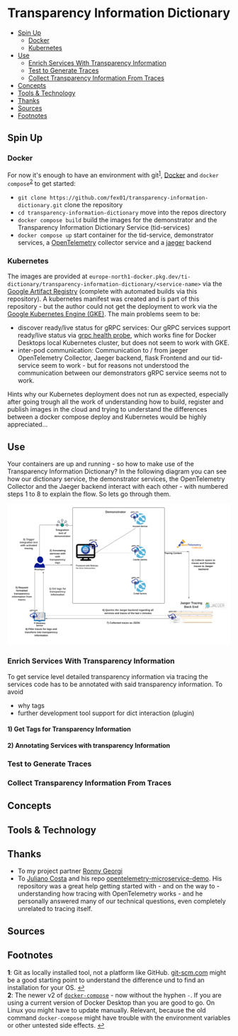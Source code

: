 # Transparency Information Dictionary

- [Spin Up](#spin-up)
  - [Docker](#docker)
  - [Kubernetes](#kubernetes)
- [Use](#use)
  - [Enrich Services With Transparency Information](#enrich-services-with-transparency-information)
  - [Test to Generate Traces](#test-to-generate-traces)
  - [Collect Transparency Information From Traces](#collect-transparency-information-from-traces)
- [Concepts](#concepts)
- [Tools & Technology](#tools--technology)
- [Thanks](#thanks)
- [Sources](#sources)
- [Footnotes](#footnotes)

## Spin Up

### Docker

For now it's enough to have an environment with git<sup id="a1">[1](#f1)</sup>, [Docker](https://www.docker.com) and `docker compose`<sup id="a2">[2](#f2)</sup> to get started:

- `git clone https://github.com/fex01/transparency-information-dictionary.git` clone the repository
- `cd transparency-information-dictionary` move into the repos directory
- `docker compose build` build the images for the demonstrator and the Transparency Information Dictionary Service (tid-services)
- `docker compose up` start container for the tid-service, demonstrator services, a [OpenTelemetry](https://opentelemetry.io) collector service and a [jaeger](https://www.jaegertracing.io) backend

### Kubernetes

The images are provided at `europe-north1-docker.pkg.dev/ti-dictionary/transparency-information-dictionary/<service-name>` via the [Google Artifact Registry](https://cloud.google.com/artifact-registry) (complete with automated builds via this repository). A kubernetes manifest was created and is part of this repository - but the author could not get the deployment to work via the [Google Kubernetes Engine (GKE)](https://cloud.google.com/kubernetes-engine/). The main problems seem to be:

- discover ready/live status for gRPC services: Our gRPC services support ready/live status via [grpc health probe](https://github.com/grpc-ecosystem/grpc-health-probe), which works fine for Docker Desktops local Kubernetes cluster, but does not seem to work with GKE.
- inter-pod communication: Communication to / from jaeger OpenTelemetry Collector, Jaeger backend, flask Frontend and our tid-service seem to work - but for reasons not understood the communication between our demonstrators gRPC service seems not to work.

Hints why our Kubernetes deployment does not run as expected, especially after going trough all the work of understanding how to build, register and publish images in the cloud and trying to understand the differences between a docker compose deploy and Kubernetes would be highly appreciated...

## Use

Your containers are up and running - so how to make use of the Transparency Information Dictionary? In the following diagram you can see how our dictionary service, the demonstrator services, the OpenTelemetry Collector and the Jaeger backend interact with each other - with numbered steps 1 to 8 to explain the flow. So lets go through them.

![TI-Dictionary Architecture](https://github.com/fex01/transparency-information-dictionary/blob/main/images/ti-dictionary_architecture.png)

### Enrich Services With Transparency Information

To get service level detailed transparency information via tracing the services code has to be annotated with said transparency information. To avoid

- why tags
- further development tool support for dict interaction (plugin)

#### 1) Get Tags for Transparency Information

#### 2) Annotating Services with transparency Information

### Test to Generate Traces

### Collect Transparency Information From Traces

## Concepts

## Tools & Technology

## Thanks

- To my project partner [Ronny Georgi](https://github.com/georgir20)
- To [Juliano Costa](https://github.com/julianocosta89) and his repo [opentelemetry-microservice-demo](https://github.com/julianocosta89/opentelemetry-microservices-demo). His repository was a great help getting started with - and on the way to - understanding how tracing with OpenTelemetry works - and he personally answered many of our technical questions, even completely unrelated to tracing itself.

## Sources

## Footnotes

<b id="f1">1</b>: Git as locally installed tool, not a platform like GitHub. [git-scm.com](https://git-scm.com) might be a good starting point to understand the difference und to find an installation for your OS. [↩](#a1)  
<b id="f1">2</b>: The newer v2 of [`docker-compose`](https://docs.docker.com/compose/) - now without the hyphen `-`. If you are using a current version of Docker Desktop than you are good to go. On Linux you might have to update manually. Relevant, because the old command `docker-compose` might have trouble with the environment variables or other untested side effects. [↩](#a2)

